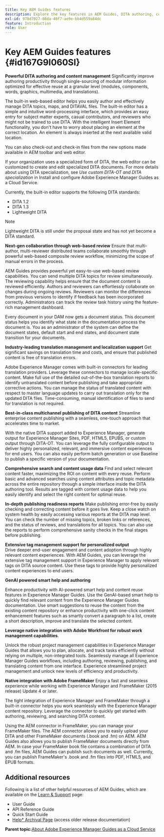 ```yaml
---
title: Key AEM Guides features
description: Explore the key features in AEM Guides, DITA authoring, content management, web-based review, translation, localization, multichannel publishing, and integration of FrameMaker.
exl-id: 978d7027-08da-40f7-ae9e-bb4d559a84dc
feature: Introduction
role: User
---
```

# Key AEM Guides features {#id167G9I060SI}

**Powerful DITA authoring and content management**
Significantly improve authoring productivity through single-sourcing of modular information optimized for effective reuse at a granular level \(modules, components, words, graphics, multimedia, and translations\).

The built-in web-based editor helps you easily author and effectively manage DITA topics, maps, and DITAVAL files. The built-in editor has a simple and intuitive word-processing interface, which provides an easy entry for subject matter experts, casual contributors, and reviewers who might not be trained to use DITA. With the intelligent Insert Element functionality, you don't have to worry about placing an element at the correct location. An element is always inserted at the next available valid location.

You can also check-out and check-in files from the new options made available in AEM toolbar and web editor.

If your organization uses a specialized form of DITA, the web editor can be customized to create and edit specialized DITA documents. For more details about using DITA specialization, see *Use custom DITA-OT and DITA specialization* in Install and configure Adobe Experience Manager Guides as a Cloud Service.

Currently, the built-in editor supports the following DITA standards:

* DITA 1.2
* DITA 1.3
* Lightweight DITA


>[!NOTE]
>
> Lightweight DITA is still under the proposal state and has not yet become a DITA standard.

**Next-gen collaboration through web-based review**
Ensure that multi-author, multi-reviewer distributed teams collaborate smoothly through powerful web-based composite review workflow, minimizing the scope of manual errors in the process.

AEM Guides provides powerful yet easy-to-use web-based review capabilities. You can send multiple DITA topics for review simultaneously. The reviewing capability helps ensure that the document content is reviewed efficiently. Authors and reviewers can effortlessly collaborate on changes during ongoing reviews. Reviewers can monitor the differences from previous versions to identify if feedback has been incorporated correctly. Administrators can track the review task history using the feature-rich management dashboard.

Every document in your DAM now gets a document status. This document status helps you identify what state in the documentation process the document is. You as an administrator of the system can define the document states, default start and end states, and document state transition for your documents.

**Industry-leading translation management and localization support**
Get significant savings on translation time and costs, and ensure that published content is free of translation errors.

Adobe Experience Manager comes with built-in connectors for leading translation providers. Leverage these connectors to manage locale-specific content. Make full use of the detailed out-of-the-box translation reports to identify untranslated content before publishing and take appropriate corrective actions. You can manage the status of translated content with respect to master language updates to carry out translation only for the updated DITA files. Time-consuming, manual identification of files to send for translation is not required.

**Best-in-class multichannel publishing of DITA content**
Streamline enterprise content publishing with a seamless, one-touch approach that accelerates time to market.

With the native DITA support added to Experience Manager, generate output for Experience Manager Sites, PDF, HTML5, EPUBS, or custom output through DITA-OT. You can leverage the fully configurable output to deliver highly personalized, relevant, and immersive content experiences for end users. You can also easily perform batch generation or use Baseline to publish a specific version of your documentation.

**Comprehensive search and content usage data**
Find and select relevant content faster, maximizing the ROI on content with every reuse. Perform basic and advanced searches using content attributes and topic metadata across the entire repository through a simple interface inside the DITA authoring tool. Results are tagged with content usage data to help you easily identify and select the right content for optimal reuse.

**In-depth publishing readiness reports**
Make publishing error-free by easily checking and correcting content before it goes live. Keep a close watch on system health by easily accessing various reports at the DITA map level. You can check the number of missing topics, broken links or references, and the status of reviews, and translations for all topics. You can also use the reports to perform comprehensive sanity checks in the final stages before publishing.

**Extensive tag management support for personalized output**   
Drive deeper end-user engagement and content adoption through highly relevant content experiences. With AEM Guides, you can leverage the extensive tag management support in Experience Manager to apply relevant tags on DITA source content. Use these tags to provide highly personalized content experiences to end users.

**GenAI powered smart help and authoring**

Enhance productivity with AI-powered smart help and content reuse features in Experience Manager Guides. Use the GenAI-based smart help to quickly find relevant content from the Experience Manager Guides documentation. Use smart suggestions to reuse the content from the existing content repository or enhance productivity with one-click content enhancement features such as smartly convert a paragraph to a list, create a short description, improve and translate the selected content.

**Leverage native integration with Adobe Workfront for robust work management capabilities**.

Unlock the robust project management capabilities in Experience Manager Guides that allows you to plan, allocate, and track tasks efficiently without relying on multiple, non-integrated tools. Seamlessly manage all Experience Manager Guides workflows, including authoring, reviewing, publishing, and translating content from one interface. Experience streamlined project management and unlock new levels of efficiency and productivity.

**Native integration with Adobe FrameMaker**
Enjoy a fast and seamless experience while working with Experience Manager and FrameMaker (2015 release) Update 4 or later.

The tight integration of Experience Manager and FrameMaker through a built-in connector helps you work seamlessly with the Experience Manager content repository. Leverage the connector to quickly get started with authoring, reviewing, and searching DITA content.

Using the AEM connector in FrameMaker, you can manage your FrameMaker files. The AEM connector allows you to easily upload your DITA and other FrameMaker documents (.book and .fm) on AEM. AEM Guides also allows you to publish FrameMaker documents directly from AEM. In case your FrameMaker book file contains a combination of DITA and .fm files, AEM Guides can publish such documents as well. Currently, you can publish FrameMaker's .book and .fm files into PDF, HTML5, and EPUB formats.

## Additional resources

Following is a list of other helpful resources of AEM Guides, which are available on the [Learn & Support](https://helpx.adobe.com/support/xml-documentation-for-experience-manager.html) page:

* User Guide
* API Reference Guide
* Quick Start Guide
* [Help* Archival Page](https://helpx.adobe.com/xml-documentation-for-experience-manager/archive.html) (access older release documentation)

**Parent topic:**[About Adobe Experience Manager Guides as a Cloud Service](intro.md)
